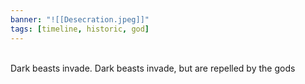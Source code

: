```yaml
---
banner: "![[Desecration.jpeg]]"
tags: [timeline, historic, god]
---
```

<span  
class='ob-timelines'  
data-date='455-0-0'  
data-title='The Desecration'  
data-class='orange'  
data-img = 'Images/Desecration.jpeg'  
data-type='range'>  
Dark beasts invade. 
</span>
Dark beasts invade, but are repelled by the gods

